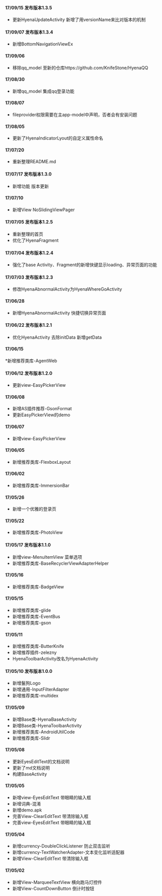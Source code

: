 
#### 17/09/15 发布版本1.3.5

* 更新HyenaUpdateActivity 新增了用versionName来比对版本的机制

#### 17/09/07 发布版本1.3.4

* 新增BottomNavigationViewEx

#### 17/09/06

* 移除qq_model 至新的仓库https://github.com/KnifeStone/HyenaQQ

#### 17/08/30

* 新增qq_model 集成qq登录功能

#### 17/08/07

* fileprovider权限需要在主app-model中声明，否者会有安装问题

#### 17/08/05

* 更新了HyenaIndicatorLyout的自定义属性命名

#### 17/07/20

* 重新整理README.md

#### 17/07/17 发布版本1.3.0

* 新增功能 版本更新

#### 17/07/10

* 新增View NoSlidingViewPager

#### 17/07/05 发布版本1.2.5

* 重新整理的首页
* 优化了HyenaFragment

#### 17/07/04 发布版本1.2.4

* 强化了base Activity、Fragment的新增快键显示loading、异常页面的功能

#### 17/07/03 发布版本1.2.3

* 修改HyenaAbnormalActivity为HyenaWhereGoActivity

#### 17/06/28

* 新增HyenaAbnormalActivity 快捷切换异常页面

#### 17/06/22 发布版本1.2.1

* 优化HyenaActivity 去除initData 新增getData

#### 17/06/15

*新增推荐类库-AgentWeb

#### 17/06/12 发布版本1.2.0

* 更新view-EasyPickerView

#### 17/06/08

* 新增AS插件推荐-GsonFormat
* 更新EasyPickerView的demo

#### 17/06/07

* 新增view-EasyPickerView

#### 17/06/05

* 新增推荐类库-FlexboxLayout

#### 17/06/02

* 新增推荐类库-ImmersionBar

#### 17/05/26

* 新增一个优雅的登录页

#### 17/05/22

* 新增推荐类库-PhotoView

#### 17/05/17 发布版本1.1.0

* 新增view-MenuItemView   菜单选项
* 新增推荐类库-BaseRecyclerViewAdapterHelper

#### 17/05/16

* 新增推荐类库-BadgeView

#### 17/05/15

* 新增推荐类库-glide
* 新增推荐类库-EventBus
* 新增推荐类库-gson

#### 17/05/11

* 新增推荐类库-ButterKnife
* 新增推荐插件-zelezny
* HyenaToolbarActivity改名为HyenaActivity

#### 17/05/10 发布版本1.0.0

* 新增鬣狗Logo
* 新增通用-InputFilterAdapter
* 新增推荐类库-multidex

#### 17/05/09

* 新增Base类-HyenaBaseActivity
* 新增Base类-HyenaToolbarActivity
* 新增推荐类库-AndroidUtilCode
* 新增推荐类库-Slidr

#### 17/05/08

* 更新EyesEditText的文档说明
* 更新了md文档说明
* 构建BaseActivity

#### 17/05/05

* 新增view-EyesEditText 带眼睛的输入框
* 新增词典-混淆
* 新增demo.apk
* 完善View-ClearEditText 带清除输入框
* 完善view-EyesEditText 带眼睛的输入框

#### 17/05/04

* 新增currency-DoubleClickListener 防止双击监听
* 新增currency-TextWatcherAdapter-文本变化监听适配器
* 新增View-ClearEditText 带清除输入框

#### 17/05/02

* 新增View-MarqueeTextView 横向跑马灯控件
* 新增View-CountDownButton 倒计时按钮





